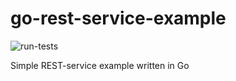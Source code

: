# go-rest-service-example
![run-tests](https://github.com/afiskon/go-rest-service-example/workflows/run-tests/badge.svg)

Simple REST-service example written in Go
